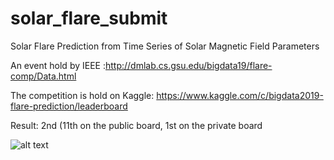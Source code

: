 # solar_flare_submit
Solar Flare Prediction from Time Series of Solar Magnetic Field Parameters 


An event hold by IEEE :http://dmlab.cs.gsu.edu/bigdata19/flare-comp/Data.html

The competition is hold on Kaggle: https://www.kaggle.com/c/bigdata2019-flare-prediction/leaderboard

Result: 2nd (11th on the public board, 1st on the private board

![alt text](https://raw.githubusercontent.com/chaupmcs/solar_flare_submit/master/Pictures/private.png)

